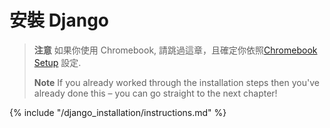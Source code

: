 # 安裝 Django

> **注意** 如果你使用 Chromebook, 請跳過這章，且確定你依照[Chromebook Setup](../chromebook_setup/README.md) 設定.
> 
> **Note** If you already worked through the installation steps then you've already done this – you can go straight to the next chapter!

{% include "/django_installation/instructions.md" %}